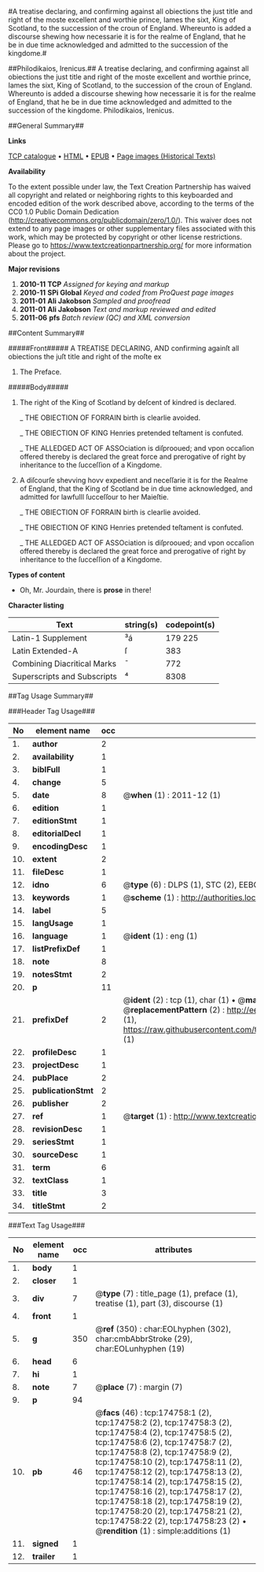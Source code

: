 #A treatise declaring, and confirming against all obiections the just title and right of the moste excellent and worthie prince, Iames the sixt, King of Scotland, to the succession of the croun of England. Whereunto is added a discourse shewing how necessarie it is for the realme of England, that he be in due time acknowledged and admitted to the succession of the kingdome.#

##Philodikaios, Irenicus.##
A treatise declaring, and confirming against all obiections the just title and right of the moste excellent and worthie prince, Iames the sixt, King of Scotland, to the succession of the croun of England. Whereunto is added a discourse shewing how necessarie it is for the realme of England, that he be in due time acknowledged and admitted to the succession of the kingdome.
Philodikaios, Irenicus.

##General Summary##

**Links**

[TCP catalogue](http://www.ota.ox.ac.uk/tcp/)  • 
[HTML](http://tei.it.ox.ac.uk/tcp/Texts-HTML/free/B00/B00559.html)  • 
[EPUB](http://tei.it.ox.ac.uk/tcp/Texts-EPUB/free/B00/B00559.epub) • 
[Page images (Historical Texts)](https://historicaltexts.jisc.ac.uk/eebo-52633329e)

**Availability**

To the extent possible under law, the Text Creation Partnership has waived all copyright and related or neighboring rights to this keyboarded and encoded edition of the work described above, according to the terms of the CC0 1.0 Public Domain Dedication (http://creativecommons.org/publicdomain/zero/1.0/). This waiver does not extend to any page images or other supplementary files associated with this work, which may be protected by copyright or other license restrictions. Please go to https://www.textcreationpartnership.org/ for more information about the project.

**Major revisions**

1. __2010-11__ __TCP__ *Assigned for keying and markup*
1. __2010-11__ __SPi Global__ *Keyed and coded from ProQuest page images*
1. __2011-01__ __Ali Jakobson__ *Sampled and proofread*
1. __2011-01__ __Ali Jakobson__ *Text and markup reviewed and edited*
1. __2011-06__ __pfs__ *Batch review (QC) and XML conversion*

##Content Summary##

#####Front#####
A TREATISE DECLARING, AND confirming againſt all obiections the juſt title and right of the moſte ex
1. The Preface.

#####Body#####

1. The right of the King of Scotland by deſcent of kindred is declared.

    _ THE OBIECTION OF FORRAIN birth is clearlie avoided.

    _ THE OBIECTION OF KING Henries pretended teſtament is confuted.

    _ THE ALLEDGED ACT OF ASSOciation is diſprooued; and vpon occaſion offered thereby is declared the great force and prerogative of right by inheritance to the ſucceſſion of a Kingdome.

1. A diſcourſe shevving hovv expedient and neceſſarie it is for the Realme of England, that the King of Scotland be in due time acknowledged, and admitted for lawfulll ſucceſſour to her Maieſtie.

    _ THE OBIECTION OF FORRAIN birth is clearlie avoided.

    _ THE OBIECTION OF KING Henries pretended teſtament is confuted.

    _ THE ALLEDGED ACT OF ASSOciation is diſprooued; and vpon occaſion offered thereby is declared the great force and prerogative of right by inheritance to the ſucceſſion of a Kingdome.

**Types of content**

  * Oh, Mr. Jourdain, there is **prose** in there!

**Character listing**


|Text|string(s)|codepoint(s)|
|---|---|---|
|Latin-1 Supplement|³á|179 225|
|Latin Extended-A|ſ|383|
|Combining             Diacritical Marks|̄|772|
|Superscripts             and Subscripts|⁴|8308|

##Tag Usage Summary##

###Header Tag Usage###

|No|element name|occ|attributes|
|---|---|---|---|
|1.|__author__|2||
|2.|__availability__|1||
|3.|__biblFull__|1||
|4.|__change__|5||
|5.|__date__|8| @__when__ (1) : 2011-12 (1)|
|6.|__edition__|1||
|7.|__editionStmt__|1||
|8.|__editorialDecl__|1||
|9.|__encodingDesc__|1||
|10.|__extent__|2||
|11.|__fileDesc__|1||
|12.|__idno__|6| @__type__ (6) : DLPS (1), STC (2), EEBO-CITATION (1), OCLC (1), VID (1)|
|13.|__keywords__|1| @__scheme__ (1) : http://authorities.loc.gov/ (1)|
|14.|__label__|5||
|15.|__langUsage__|1||
|16.|__language__|1| @__ident__ (1) : eng (1)|
|17.|__listPrefixDef__|1||
|18.|__note__|8||
|19.|__notesStmt__|2||
|20.|__p__|11||
|21.|__prefixDef__|2| @__ident__ (2) : tcp (1), char (1)  •  @__matchPattern__ (2) : ([0-9\-]+):([0-9IVX]+) (1), (.+) (1)  •  @__replacementPattern__ (2) : http://eebo.chadwyck.com/downloadtiff?vid=$1&page=$2 (1), https://raw.githubusercontent.com/textcreationpartnership/Texts/master/tcpchars.xml#$1 (1)|
|22.|__profileDesc__|1||
|23.|__projectDesc__|1||
|24.|__pubPlace__|2||
|25.|__publicationStmt__|2||
|26.|__publisher__|2||
|27.|__ref__|1| @__target__ (1) : http://www.textcreationpartnership.org/docs/. (1)|
|28.|__revisionDesc__|1||
|29.|__seriesStmt__|1||
|30.|__sourceDesc__|1||
|31.|__term__|6||
|32.|__textClass__|1||
|33.|__title__|3||
|34.|__titleStmt__|2||


###Text Tag Usage###

|No|element name|occ|attributes|
|---|---|---|---|
|1.|__body__|1||
|2.|__closer__|1||
|3.|__div__|7| @__type__ (7) : title_page (1), preface (1), treatise (1), part (3), discourse (1)|
|4.|__front__|1||
|5.|__g__|350| @__ref__ (350) : char:EOLhyphen (302), char:cmbAbbrStroke (29), char:EOLunhyphen (19)|
|6.|__head__|6||
|7.|__hi__|1||
|8.|__note__|7| @__place__ (7) : margin (7)|
|9.|__p__|94||
|10.|__pb__|46| @__facs__ (46) : tcp:174758:1 (2), tcp:174758:2 (2), tcp:174758:3 (2), tcp:174758:4 (2), tcp:174758:5 (2), tcp:174758:6 (2), tcp:174758:7 (2), tcp:174758:8 (2), tcp:174758:9 (2), tcp:174758:10 (2), tcp:174758:11 (2), tcp:174758:12 (2), tcp:174758:13 (2), tcp:174758:14 (2), tcp:174758:15 (2), tcp:174758:16 (2), tcp:174758:17 (2), tcp:174758:18 (2), tcp:174758:19 (2), tcp:174758:20 (2), tcp:174758:21 (2), tcp:174758:22 (2), tcp:174758:23 (2)  •  @__rendition__ (1) : simple:additions (1)|
|11.|__signed__|1||
|12.|__trailer__|1||
